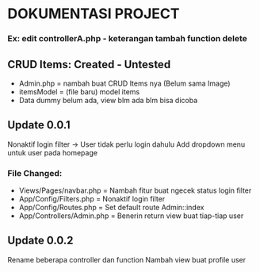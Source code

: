 # DOKUMENTASI PROJECT

### Ex: edit controllerA.php - keterangan tambah function delete

## CRUD Items: Created - Untested

- Admin.php = nambah buat CRUD Items nya (Belum sama Image)
- itemsModel = (file baru) model items
- Data dummy belum ada, view blm ada blm bisa dicoba

## Update 0.0.1

Nonaktif login filter -> User tidak perlu login dahulu
Add dropdown menu untuk user pada homepage

### File Changed:

- Views/Pages/navbar.php = Nambah fitur buat ngecek status login filter
- App/Config/Filters.php = Nonaktif login filter
- App/Config/Routes.php = Set default route Admin::index
- App/Controllers/Admin.php = Benerin return view buat tiap-tiap user
## Update 0.0.2
Rename beberapa controller dan function
Nambah view buat profile user

